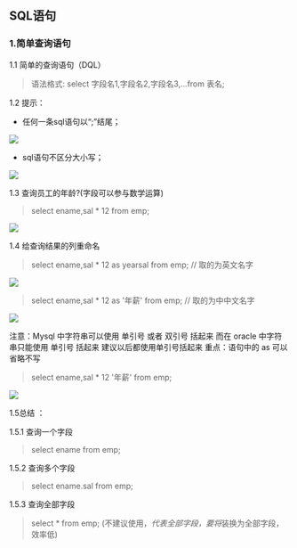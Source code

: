 ## SQL语句
### 1.简单查询语句
1.1 简单的查询语句（DQL）
> 语法格式:
select 字段名1,字段名2,字段名3,...from 表名;

1.2 提示：
- 任何一条sql语句以“;”结尾；

![](https://gitee.com/YunboCheng/imageBad/raw/master/image/20210506225349.png)
- sql语句不区分大小写；

![](https://gitee.com/YunboCheng/imageBad/raw/master/image/20210506225825.png)

1.3 查询员工的年龄?(字段可以参与数学运算)
> select ename,sal * 12 from emp;

![](https://gitee.com/YunboCheng/imageBad/raw/master/image/20210531165204.png)

1.4 给查询结果的列重命名
> select ename,sal * 12 as yearsal from emp; // 取的为英文名字

![](https://gitee.com/YunboCheng/imageBad/raw/master/image/20210531170258.png)
> select ename,sal * 12 as '年薪' from emp; // 取的为中中文名字

![](https://gitee.com/YunboCheng/imageBad/raw/master/image/20210531170150.png)

注意：Mysql 中字符串可以使用 单引号 或者 双引号 括起来
而在 oracle 中字符串只能使用 单引号 括起来
建议以后都使用单引号括起来
重点：语句中的 as 可以省略不写
> select ename,sal * 12 '年薪' from emp;

![](https://gitee.com/YunboCheng/imageBad/raw/master/image/20210531170554.png)

1.5总结 ：

1.5.1 查询一个字段
> select ename from emp;

1.5.2 查询多个字段
> select ename.sal from emp;

1.5.3 查询全部字段
> select * from emp; (不建议使用，*代表全部字段，要将*装换为全部字段，效率低)

